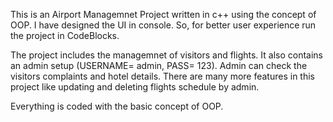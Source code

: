 This is an Airport Managemnet Project written in c++ using the concept of OOP.
I have designed the UI in console. So, for better user experience run the project in CodeBlocks.

The project includes the managemnet of visitors and flights. 
It also contains an admin setup (USERNAME= admin, PASS= 123). Admin can check the visitors complaints and hotel details.
There are many more features in this project like updating and deleting flights schedule by admin. 

Everything is coded with the basic concept of OOP.
